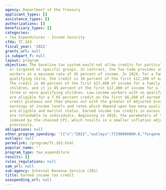```yaml
---
agency: Department of the Treasury
applicant_types: []
assistance_types: []
authorizations: []
beneficiary_types: []
categories:
- Tax Expenditures - Income Security
cfda: TC.163
fiscal_year: '2022'
grants_url: null
is_subpart_f: null
layout: program
objective: The baseline tax system would not allow credits for particular activities
  or targeted at specific groups. In contrast, the Tax Code provides an EITC to low-income
  workers at a maximum rate of 45 percent of income. In 2024, for a family with one
  qualifying child, the credit is 34 percent of the first $12,390 of earned income.
  The credit is 40 percent of the first $17,400 of income for a family with two qualifying
  children, and it is 45 percent of the first $17,400 of income for a family with
  three or more qualifying children. Low-income workers with no qualifying children
  are eligible for a 7.65 percent credit on the first $8,260 of earned income. The
  credit plateaus and then phases out with the greater of Adjusted Gross Income or
  earnings at income levels and rates which depend upon how many qualifying children
  are eligible and marital status. Earned income tax credits in excess of tax liabilities
  are refundable to individuals. Beginning in 2018, the parameters of the EITC are
  indexed by the chained CPI, which results in a smaller inflation adjustment than
  previously.
obligations: null
other_program_spending: '[{"x":"2022","outlays":77290000000.0,"forgone_revenue":2410000000.0},{"x":"2023","outlays":59780000000.0,"forgone_revenue":2700000000.0},{"x":"2024","outlays":63920000000.0,"forgone_revenue":3010000000.0}]'
outlays: null
permalink: /program/TC.163.html
popular_name: ''
program_type: tax_expenditure
results: []
rules_regulations: null
sam_url: null
sub-agency: Internal Revenue Service (IRS)
title: Earned income tax credit
usaspending_url: null
---
```

